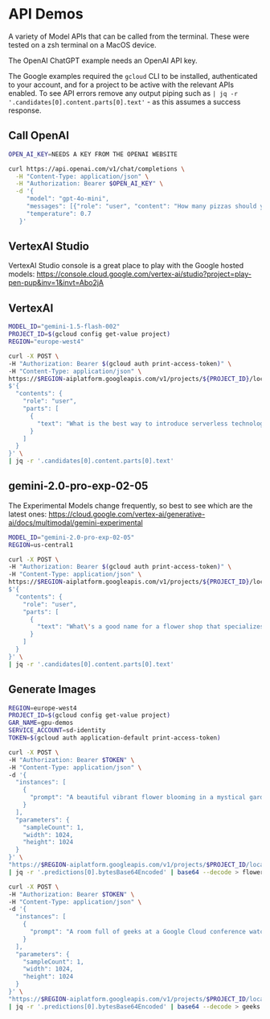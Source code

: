 # API Demos

A variety of Model APIs that can be called from the terminal. These were tested on a zsh terminal on a MacOS
device.

The OpenAI ChatGPT example needs an OpenAI API key.

The Google examples required the `gcloud` CLI to be installed, authenticated to your account, and for a project
to be active with the relevant APIs enabled. To see API errors remove any output piping such as
`| jq -r '.candidates[0].content.parts[0].text'` - as this assumes a success response.

## Call OpenAI

```sh
OPEN_AI_KEY=NEEDS A KEY FROM THE OPENAI WEBSITE
```

```sh
curl https://api.openai.com/v1/chat/completions \
  -H "Content-Type: application/json" \
  -H "Authorization: Bearer $OPEN_AI_KEY" \
  -d '{
     "model": "gpt-4o-mini",
     "messages": [{"role": "user", "content": "How many pizzas should you buy when running a meetup where 80 people have accepted!"}],
     "temperature": 0.7
   }'
```

## VertexAI Studio

VertexAI Studio console is a great place to play with the Google hosted models:
<https://console.cloud.google.com/vertex-ai/studio?project=play-pen-pup&inv=1&invt=Abo2jA>

## VertexAI

```sh
MODEL_ID="gemini-1.5-flash-002"
PROJECT_ID=$(gcloud config get-value project)
REGION="europe-west4"
```

```sh
curl -X POST \
-H "Authorization: Bearer $(gcloud auth print-access-token)" \
-H "Content-Type: application/json" \
https://$REGION-aiplatform.googleapis.com/v1/projects/${PROJECT_ID}/locations/$REGION/publishers/google/models/${MODEL_ID}:generateContent -d \
$'{
  "contents": {
    "role": "user",
    "parts": [
      {
        "text": "What is the best way to introduce serverless technologies into an enterprise"
      }
    ]
  }
}' \
| jq -r '.candidates[0].content.parts[0].text'
```

## gemini-2.0-pro-exp-02-05

The Experimental Models change frequently, so best to see which are the latest ones:
<https://cloud.google.com/vertex-ai/generative-ai/docs/multimodal/gemini-experimental>

```sh
MODEL_ID="gemini-2.0-pro-exp-02-05"
REGION=us-central1
```

```sh
curl -X POST \
-H "Authorization: Bearer $(gcloud auth print-access-token)" \
-H "Content-Type: application/json" \
https://$REGION-aiplatform.googleapis.com/v1/projects/${PROJECT_ID}/locations/$REGION/publishers/google/models/${MODEL_ID}:generateContent -d \
$'{
  "contents": {
    "role": "user",
    "parts": [
      {
        "text": "What\'s a good name for a flower shop that specializes in selling bouquets of dried flowers?"
      }
    ]
  }
}' \
| jq -r '.candidates[0].content.parts[0].text'
```

## Generate Images

```sh
REGION=europe-west4
PROJECT_ID=$(gcloud config get-value project)
GAR_NAME=gpu-demos
SERVICE_ACCOUNT=sd-identity
TOKEN=$(gcloud auth application-default print-access-token)
```

```sh
curl -X POST \
-H "Authorization: Bearer $TOKEN" \
-H "Content-Type: application/json" \
-d '{
  "instances": [
    {
      "prompt": "A beautiful vibrant flower blooming in a mystical garden, ultra-detailed, 4K"
    }
  ],
  "parameters": {
    "sampleCount": 1,
    "width": 1024,
    "height": 1024
  }
}' \
"https://$REGION-aiplatform.googleapis.com/v1/projects/$PROJECT_ID/locations/$REGION/publishers/google/models/imagegeneration:predict" \
| jq -r '.predictions[0].bytesBase64Encoded' | base64 --decode > flower.png

curl -X POST \
-H "Authorization: Bearer $TOKEN" \
-H "Content-Type: application/json" \
-d '{
  "instances": [
    {
      "prompt": "A room full of geeks at a Google Cloud conference watching a presentation on GenAI, ultra-detailed, 4K"
    }
  ],
  "parameters": {
    "sampleCount": 1,
    "width": 1024,
    "height": 1024
  }
}' \
"https://$REGION-aiplatform.googleapis.com/v1/projects/$PROJECT_ID/locations/$REGION/publishers/google/models/imagegeneration:predict" \
| jq -r '.predictions[0].bytesBase64Encoded' | base64 --decode > geeks.png
```
